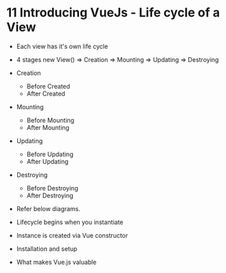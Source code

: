 # 11 Introducing VueJs - Life cycle of a View

- Each view has it's own life cycle
- 4 stages
	 new View() => Creation => Mounting => Updating => Destroying

- Creation
	- Before Created
	- After Created
- Mounting
	- Before Mounting
	- After Mounting
- Updating
	- Before Updating
	- After Updating
- Destroying
	- Before Destroying
	- After Destroying


- Refer  below diagrams.

- Lifecycle begins when you instantiate
- Instance is created via Vue constructor
- Installation and setup
- What makes Vue.js valuable